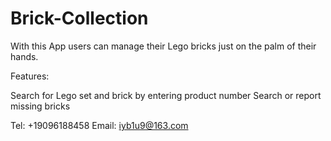 # Brick-Collection

With this App users can manage their Lego bricks just on the palm of their hands.

Features:

Search for Lego set and brick by entering product number 
Search or report missing bricks

Tel: +19096188458
Email: iyb1u9@163.com
